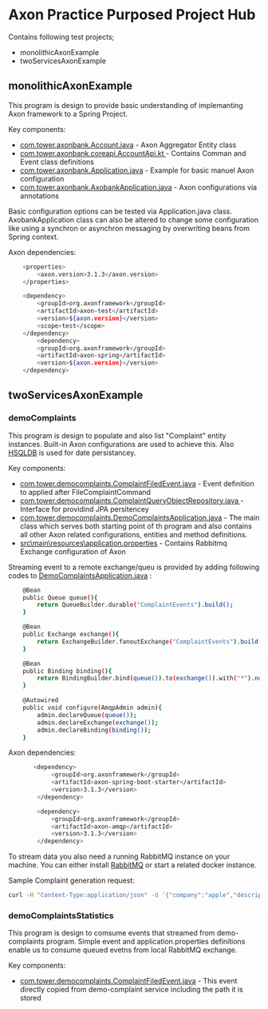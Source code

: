 # Axon Practice Purposed Project Hub


Contains following test projects;

  - monolithicAxonExample
  - twoServicesAxonExample

## monolithicAxonExample

This program is design to provide basic understanding of implemanting Axon framework to a Spring Project.

Key components:
  - [com.tower.axonbank.Account.java][df1] - Axon Aggregator Entity class 
  - [ com.tower.axonbank.coreapi.AccountApi.kt ][df1] - Contains Comman and Event class definitions
  - [com.tower.axonbank.Application.java][df1] - Example for basic manuel Axon configuration
  - [com.tower.axonbank.AxobankApplication.java][df1] - Axon configurations via annotations
  

Basic configuration options can be tested via Application.java class. AxobankApplication class can also be altered to change some configuration like using a synchron or asynchron messaging by overwriting beans from Spring context.

Axon dependencies:
```sh
    <properties>
		<axon.version>3.1.3</axon.version>
	</properties>

	<dependency>
		<groupId>org.axonframework</groupId>
		<artifactId>axon-test</artifactId>
		<version>${axon.version}</version>
		<scope>test</scope>
	</dependency>
		<dependency>
		<groupId>org.axonframework</groupId>
		<artifactId>axon-spring</artifactId>
		<version>${axon.version}</version>
	</dependency>
```

## twoServicesAxonExample

### demoComplaints

This program is design to populate and also list "Complaint" entity instances. Built-in Axon configurations are used to achieve this. Also [HSQLDB][df1] is used for date persistancey.

Key components:
  - [com.tower.democomplaints.ComplaintFiledEvent.java][df1] - Event definition to applied after FileComplaintCommand 
  - [ com.tower.democomplaints.ComplaintQueryObjectRepository.java ][df1] - Interface for providind JPA persitencey
  - [com.tower.democomplaints.DemoComplaintsApplication.java][df1] - The main class which serves both starting point of th program and also contains all other Axon related configurations, entities and method definitions.
  - [src\main\resources\application.properties][df1] - Contains Rabbitmq Exchange configuration of Axon

Streaming event to a remote exchange/queu is provided by adding following codes to [DemoComplaintsApplication.java][df1] :
```sh
    @Bean
	public Queue queue(){
		return QueueBuilder.durable("ComplaintEvents").build();
	}

	@Bean
	public Exchange exchange(){
		return ExchangeBuilder.fanoutExchange("ComplaintEvents").build();
	}

	@Bean
	public Binding binding(){
		return BindingBuilder.bind(queue()).to(exchange()).with("*").noargs();
	}

	@Autowired
	public void configure(AmqpAdmin admin){
		admin.declareQueue(queue());
		admin.declareExchange(exchange());
		admin.declareBinding(binding());
	}
```	
Axon dependencies:
```sh
       <dependency>
            <groupId>org.axonframework</groupId>
            <artifactId>axon-spring-boot-starter</artifactId>
            <version>3.1.3</version>
        </dependency>

		<dependency>
			<groupId>org.axonframework</groupId>
			<artifactId>axon-amqp</artifactId>
			<version>3.1.3</version>
		</dependency>
```		

To stream data you also need a running RabbitMQ instance on your machine. You can either install [RabbitMQ][rabbit] or start a related docker instance.

Sample Complaint generation request:
```sh
curl -H "Content-Type:application/json" -d '{"company":"apple","description":"Broken Speaker is not cool!"}' localhost:8080 
```	



### demoComplaintsStatistics

This program is design to comsume events that streamed from demo-complaints program. Simple event and application.properties definitions enable us to consume queued evetns from local RabbitMQ exchange.

Key components:
  - [com.tower.democomplaints.ComplaintFiledEvent.java][df1] - This event directly copied from demo-complaint service including the path it is stored
  

   [df1]: <https://weekslawfirm.com/wp-content/uploads/2017/07/boyswithmoney.jpg>
   [rabbit]:<https://www.rabbitmq.com/install-windows.html>
  
